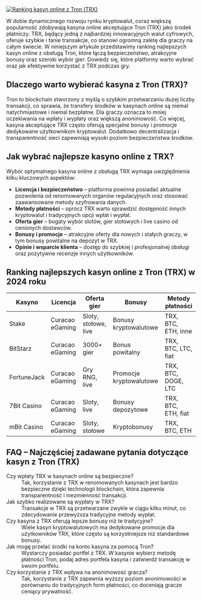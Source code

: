 [![Ranking kasyn online z Tron (TRX)](https://123-caf.pages.dev/gitsignup.png)](https://vrmoo.ru/Bt82HjjY)

<p>W dobie dynamicznego rozwoju rynku kryptowalut, coraz większą popularność zdobywają kasyna online akceptujące Tron (TRX) jako środek płatniczy. TRX, będący jedną z najbardziej innowacyjnych walut cyfrowych, oferuje szybkie i tanie transakcje, co stanowi ogromną zaletę dla graczy na całym świecie. W niniejszym artykule przedstawimy ranking najlepszych kasyn online z obsługą Tron, które łączą bezpieczeństwo, atrakcyjne bonusy oraz szeroki wybór gier. Dowiedz się, które platformy warto wybrać oraz jak efektywnie korzystać z TRX podczas gry.</p>  <h2>Dlaczego warto wybierać kasyna z Tron (TRX)?</h2> <p>Tron to blockchain stworzony z myślą o szybkim przetwarzaniu dużej liczby transakcji, co sprawia, że transfery środków w kasynach online są niemal natychmiastowe i niemal bezpłatne. Dla graczy oznacza to mniej oczekiwania na wpłaty i wypłaty oraz większą anonimowość. Co więcej, kasyna akceptujące TRX często oferują specjalne bonusy i promocje dedykowane użytkownikom kryptowalut. Dodatkowo decentralizacja i transparentność sieci zapewniają wysoki poziom bezpieczeństwa środków.</p>  <h2>Jak wybrać najlepsze kasyno online z TRX?</h2> <p>Wybór optymalnego kasyna online z obsługą TRX wymaga uwzględnienia kilku kluczowych aspektów:</p> <ul> <li><strong>Licencja i bezpieczeństwo</strong> – platforma powinna posiadać aktualne pozwolenia od renomowanych organów regulacyjnych oraz stosować zaawansowane metody szyfrowania danych.</li> <li><strong>Metody płatności</strong> – oprócz TRX warto sprawdzić dostępność innych kryptowalut i tradycyjnych opcji wpłat i wypłat.</li> <li><strong>Oferta gier</strong> – bogaty wybór slotów, gier stołowych i live casino od cenionych dostawców.</li> <li><strong>Bonusy i promocje</strong> – atrakcyjne oferty dla nowych i stałych graczy, w tym bonusy powitalne na depozyt w TRX.</li> <li><strong>Opinie i wsparcie klienta</strong> – dostęp do szybkiej i profesjonalnej obsługi oraz pozytywne recenzje innych użytkowników.</li> </ul>  <h2>Ranking najlepszych kasyn online z Tron (TRX) w 2024 roku</h2> <table> <thead> <tr> <th>Kasyno</th> <th>Licencja</th> <th>Oferta gier</th> <th>Bonusy</th> <th>Metody płatności</th> </tr> </thead> <tbody> <tr> <td>Stake</td> <td>Curacao eGaming</td> <td>Sloty, stołowe, live</td> <td>Bonusy kryptowalutowe</td> <td>TRX, BTC, ETH, inne</td> </tr> <tr> <td>BitStarz</td> <td>Curacao eGaming</td> <td>3000+ gier</td> <td>Bonus powitalny</td> <td>TRX, BTC, LTC, fiat</td> </tr> <tr> <td>FortuneJack</td> <td>Curacao eGaming</td> <td>Gry RNG, live</td> <td>Promocje kryptowalutowe</td> <td>TRX, BTC, DOGE, LTC</td> </tr> <tr> <td>7Bit Casino</td> <td>Curacao eGaming</td> <td>Sloty, live</td> <td>Bonusy depozytowe</td> <td>TRX, BTC, ETH, fiat</td> </tr> <tr> <td>mBit Casino</td> <td>Curacao eGaming</td> <td>Sloty, stołowe</td> <td>Kryptobonusy</td> <td>TRX, BTC, ETH</td> </tr> </tbody> </table>  <h2>FAQ – Najczęściej zadawane pytania dotyczące kasyn z Tron (TRX)</h2> <dl> <dt>Czy wpłaty TRX w kasynach online są bezpieczne?</dt> <dd>Tak, korzystanie z TRX w renomowanych kasynach jest bardzo bezpieczne dzięki technologii blockchain, która zapewnia transparentność i niezmienność transakcji.</dd>  <dt>Jak szybko realizowane są wypłaty w TRX?</dt> <dd>Transakcje w TRX są przetwarzane zwykle w ciągu kilku minut, co zdecydowanie przewyższa tradycyjne metody wypłat.</dd>  <dt>Czy kasyna z TRX oferują lepsze bonusy niż te tradycyjne?</dt> <dd>Wiele kasyn kryptowalutowych ma dedykowane promocje dla użytkowników TRX, które często są korzystniejsze niż standardowe bonusy.</dd>  <dt>Jak mogę przelać środki na konto kasyna za pomocą Tron?</dt> <dd>Wystarczy posiadać portfel z TRX. W kasynie wybierz metodę płatności Tron, podaj adres portfela kasyna i zatwierdź transakcję w swoim portfelu.</dd>  <dt>Czy korzystanie z TRX wpływa na anonimowość gracza?</dt> <dd>Tak, korzystanie z TRX zapewnia wyższy poziom anonimowości w porównaniu do tradycyjnych form płatności, co doceniają gracze ceniący prywatność.</dd> </dl>